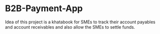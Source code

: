 # B2B-Payment-App
Idea of this project is a khatabook for SMEs to track their account
payables and account receivables and also allow the SMEs to settle
funds.
